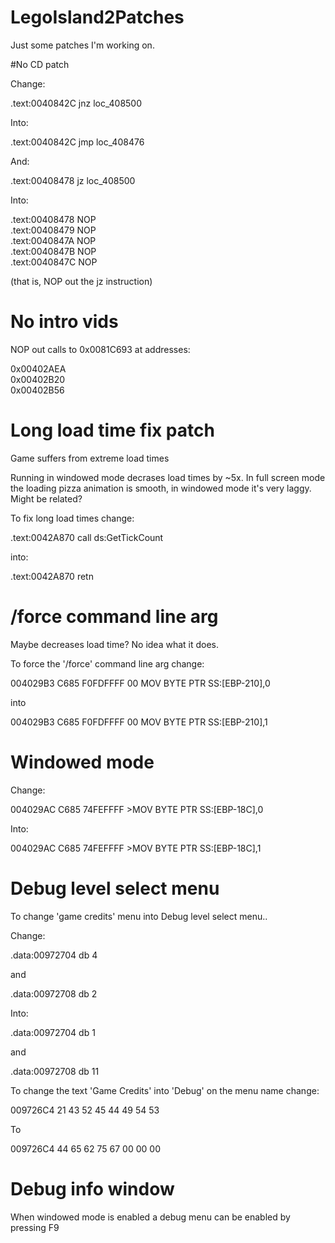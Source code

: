 # LegoIsland2Patches

Just some patches I'm working on.

#No CD patch

Change:

.text:0040842C                 jnz     loc_408500

Into:

.text:0040842C                 jmp     loc_408476

And:

.text:00408478                 jz      loc_408500

Into:

.text:00408478                 NOP  
.text:00408479                 NOP  
.text:0040847A                 NOP  
.text:0040847B                 NOP  
.text:0040847C                 NOP  

(that is, NOP out the jz instruction)

# No intro vids

NOP out calls to 0x0081C693 at addresses:

0x00402AEA  
0x00402B20  
0x00402B56  

# Long load time fix patch

Game suffers from extreme load times

Running in windowed mode decrases load times by ~5x.  In full screen mode the loading pizza animation is smooth, in windowed mode it's very laggy. Might be related?

To fix long load times change:

.text:0042A870                 call    ds:GetTickCount

into:

.text:0042A870                 retn

# /force command line arg

Maybe decreases load time? No idea what it does.

To force the '/force' command line arg change:

004029B3   C685 F0FDFFFF 00 MOV BYTE PTR SS:[EBP-210],0

into

004029B3   C685 F0FDFFFF 00 MOV BYTE PTR SS:[EBP-210],1


# Windowed mode

Change:

004029AC     C685 74FEFFFF >MOV BYTE PTR SS:[EBP-18C],0

Into:

004029AC     C685 74FEFFFF >MOV BYTE PTR SS:[EBP-18C],1

# Debug level select menu

To change 'game credits' menu into Debug level select menu..

Change:

.data:00972704                 db    4

and

.data:00972708                 db    2

Into:

.data:00972704                 db    1

and

.data:00972708                 db    11

To change the text 'Game Credits' into 'Debug' on the menu name change:

009726C4  21 43 52 45 44 49 54 53

To

009726C4  44 65 62 75 67 00 00 00

# Debug info window

When windowed mode is enabled a debug menu can be enabled by pressing F9
